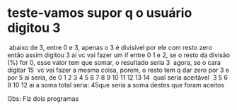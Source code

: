 # teste-vamos supor q o usuário digitou 3 
 abaixo de 3, entre 0 e 3, apenas o 3 é divisível por ele com resto zero
então assim
digitou 3
ai vc vai fazer um if
entre 0 1 e 2, se o resto da divisão (%) for 0, esse valor tem que somar, o resultado seria 3
 agora, se o cara digitar 15
 vc vai fazer a mesma coisa, porem, o resto tem q dar zero por 3 e por 5
ai seria, de 0 1 2 3 4 5 6 7 8 9 10 11 12 13 14
 qual seria aceitável
 3 5 6 9 10 12
ai a soma total seria: 45que seria a soma destes que foram aceitos


Obs: Fiz dois programas 
